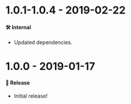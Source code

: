# 1.0.1-1.0.4 - 2019-02-22

#### 🛠 Internal

- Updated dependencies.

# 1.0.0 - 2019-01-17

#### 🎉 Release

- Initial release!
